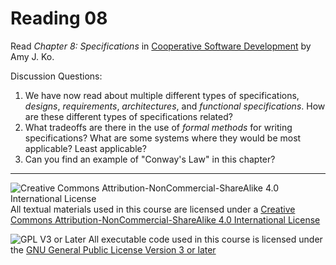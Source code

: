 # Reading 08

Read _Chapter 8: Specifications_ in [Cooperative Software Development](https://faculty.washington.edu/ajko/books/cooperative-software-development/) by Amy J. Ko.

Discussion Questions:

1. We have now read about multiple different types of specifications, _designs_, _requirements_, _architectures_, and _functional specifications_. How are these different types of specifications related?
2. What tradeoffs are there in the use of _formal methods_ for writing specifications? What are some systems where they would be most applicable? Least applicable?
3. Can you find an example of "Conway's Law" in this chapter?

---

![Creative Commons Attribution-NonCommercial-ShareAlike 4.0 International License](https://i.creativecommons.org/l/by-nc-sa/4.0/88x31.png "Creative Commons Attribution-NonCommercial-ShareAlike 4.0 International License") All textual materials used in this course are licensed under a [Creative Commons Attribution-NonCommercial-ShareAlike 4.0 International License](http://creativecommons.org/licenses/by-nc-sa/4.0/)

![GPL V3 or Later](https://www.gnu.org/graphics/gplv3-or-later-sm.png "GPL V3 or later") All executable code used in this course is licensed under the [GNU General Public License Version 3 or later](https://www.gnu.org/licenses/gpl.txt)
